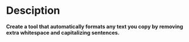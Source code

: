 # Desciption
**Create a tool that automatically formats any text you copy by removing extra whitespace and capitalizing sentences.**